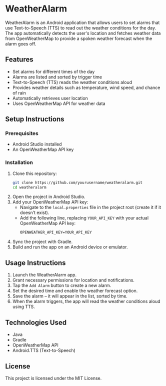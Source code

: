 # WeatherAlarm

WeatherAlarm is an Android application that allows users to set alarms that use Text-to-Speech (TTS) to read out the weather conditions for the day. The app automatically detects the user's location and fetches weather data from OpenWeatherMap to provide a spoken weather forecast when the alarm goes off.

## Features
- Set alarms for different times of the day
- Alarms are listed and sorted by trigger time
- Text-to-Speech (TTS) reads the weather conditions aloud
- Provides weather details such as temperature, wind speed, and chance of rain
- Automatically retrieves user location
- Uses OpenWeatherMap API for weather data

## Setup Instructions
### Prerequisites
- Android Studio installed
- An OpenWeatherMap API key

### Installation
1. Clone this repository:
   ```sh
   git clone https://github.com/yourusername/weatheralarm.git
   cd weatheralarm
   ```
2. Open the project in Android Studio.
3. Add your OpenWeatherMap API key:
   - Navigate to the `local.properties` file in the project root (create it if it doesn’t exist).
   - Add the following line, replacing `YOUR_API_KEY` with your actual OpenWeatherMap API key:
     ```properties
     OPENWEATHER_API_KEY=YOUR_API_KEY
     ```
4. Sync the project with Gradle.
5. Build and run the app on an Android device or emulator.

## Usage Instructions
1. Launch the WeatherAlarm app.
2. Grant necessary permissions for location and notifications.
3. Tap the `Add Alarm` button to create a new alarm.
4. Set the desired time and enable the weather forecast option.
5. Save the alarm – it will appear in the list, sorted by time.
6. When the alarm triggers, the app will read the weather conditions aloud using TTS.

## Technologies Used
- Java
- Gradle
- OpenWeatherMap API
- Android.TTS (Text-to-Speech)

## License
This project is licensed under the MIT License.
